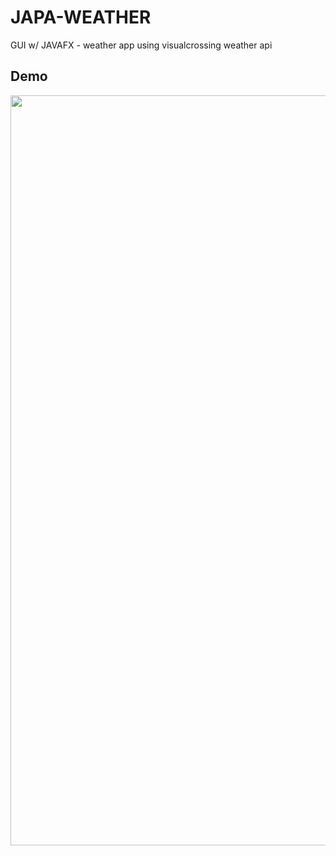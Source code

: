 # JAPA-WEATHER

GUI w/ JAVAFX - weather app using visualcrossing weather api

## Demo
<img width="1200px" src="Captura de ecrã de 2023-05-01 21-38-00.png"/>
